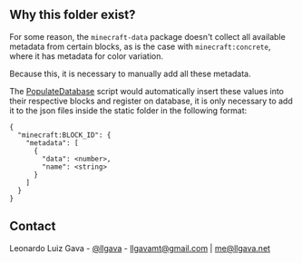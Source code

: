 ## Why this folder exist?
For some reason, the `minecraft-data` package doesn't collect all available metadata from certain blocks, as is the case with `minecraft:concrete`, where it has metadata for color variation.

Because this, it is necessary to manually add all these metadata.

The [PopulateDatabase](../../scripts/PopulateDatabase.ts) script would automatically insert these values into their respective blocks and register on database, it is only necessary to add it to the json files inside the static folder in the following format:

```jsonc
{
  "minecraft:BLOCK_ID": {
    "metadata": [
      {
        "data": <number>,
        "name": <string>
      }
    ]
  }
}
```

## Contact

Leonardo Luiz Gava - [@llgava](https://twitter.com/llgava "Leonardo Luiz Gava Twitter") - <llgavamt@gmail.com> | <me@llgava.net>
